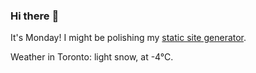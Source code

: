 ### Hi there :wave:

It's Monday! I might be polishing my [static site generator](https://github.com/bewuethr/pandoc-bash-blog).

Weather in Toronto: light snow, at -4°C.
